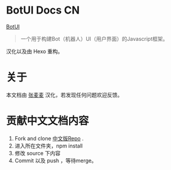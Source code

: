 # BotUI Docs CN
[BotUI](https://github.com/botui/botui)
> 一个用于构建Bot（机器人）UI（用户界面）的Javascript框架。

汉化以及由 Hexo 重构。

# 关于

本文档由 [张麦麦](https://zhangmaimai.com) 汉化，若发现任何问题欢迎反馈。


# 贡献中文文档内容

1. Fork and clone [中文版Repo]() . 
2. 进入所在文件夹，npm install
3. 修改 source 下内容
4. Commit 以及 push ，等待merge。